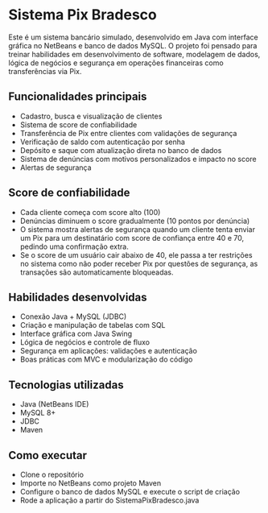 # Sistema Pix Bradesco

Este é um sistema bancário simulado, desenvolvido em Java com interface gráfica no NetBeans e banco de dados MySQL.
O projeto foi pensado para treinar habilidades em desenvolvimento de software, modelagem de dados, lógica de negócios e segurança em operações financeiras como transferências via Pix.

##  Funcionalidades principais

- Cadastro, busca e visualização de clientes
- Sistema de score de confiabilidade
- Transferência de Pix entre clientes com validações de segurança
- Verificação de saldo com autenticação por senha
- Depósito e saque com atualização direta no banco de dados
- Sistema de denúncias com motivos personalizados e impacto no score
- Alertas de segurança
  
## Score de confiabilidade

- Cada cliente começa com score alto (100)
- Denúncias diminuem o score gradualmente (10 pontos por denúncia)
- O sistema mostra alertas de segurança quando um cliente tenta enviar um Pix para um destinatário com score de confiança entre 40 e 70, pedindo uma confirmação extra. 
- Se o score de um usuário cair abaixo de 40, ele passa a ter restrições no sistema como não poder receber Pix por questões de segurança, as transações são automaticamente bloqueadas. 

## Habilidades desenvolvidas

- Conexão Java + MySQL (JDBC)
- Criação e manipulação de tabelas com SQL
- Interface gráfica com Java Swing
- Lógica de negócios e controle de fluxo
- Segurança em aplicações: validações e autenticação
- Boas práticas com MVC e modularização do código

## Tecnologias utilizadas

- Java (NetBeans IDE)
- MySQL 8+
- JDBC
- Maven

## Como executar

- Clone o repositório
- Importe no NetBeans como projeto Maven
- Configure o banco de dados MySQL e execute o script de criação
- Rode a aplicação a partir do SistemaPixBradesco.java



